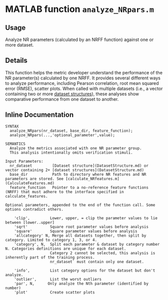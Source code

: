 # MATLAB function `analyze_NRpars.m`

## Usage
Analyze NR parameters (calculated by an NRFF function) against one or more dataset.

## Details
This function helps the metric developer understand the performance of the NR parameter(s) calculated by one NRFF. It provides several different ways to analyze performance, including Pearson correlation, root mean squared error (RMSE), scatter plots. When called with multiple datasets (i.e., a vector containing two or more [dataset structures](DatasetStructure.md)), these analyses show comparative performance from one dataset to another. 


## Inline Documentation
```text
SYNTAX
  analyze_NRpars(nr_dataset, base_dir, feature_function);
  analyze_NRpars(...,'optional_parameter',value);

SEMANTICS
  Analyze the metrics associated with one NR parameter group. 
  This analysis intentionally omits verification stimuli.

Input Parameters:
  nr_dataset         [Dataset structure](DatasetStructure.md) or vector containing 2+ [dataset structures](DatasetStructure.md)
  base_dir           Path to directory where NR features and NR parameters are stored. See [calculate_NRfeatures.m](CalculateFeatures.md)
  feature_function   Pointer to a no-reference feature functions (NRFF) that must adhere to the interface specified in calculate_features.

Optional parameters, appended to the end of the function call. Some options contradict others.

    'clip',         Lower, upper, = clip the parameter values to lie between [lower..upper]  
    'sqrt'          Square root parameter values before analysis
    'square'        Square parameter values before analysis
    'allcategory' N, Merge all datasets together, then split by category. Limited to category 1, 3, or 4. 
    'category', N,  Split each parameter & dataset by category number N. Categories definitions are unique for each dataset. 
                    Category 2 cannot be selected, this analysis is inherently part of the training process. 
                    nr_dataset` must contain only one dataset.

    'info',         List category options for the dataset but don't analyze.
    'outlier',      List the worst outliers
    'par', N,      Only analyze the Nth parameter (identified by number)
    'plot'          Create scatter plots
```
